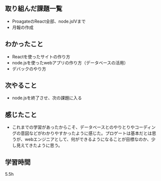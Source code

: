 ## 取り組んだ課題一覧
- ProagateのReact全部、node.jsⅣまで
- 月報の作成
## わかったこと
- Reactを使ったサイトの作り方
- node.jsを使ったwebアプリの作り方（データベースの活用）
- デバックのやり方
## 次やること
- node.jsを終了させ、次の課題に入る
## 感じたこと
- これまでの学習があったからこそ、データベースとのやりとりやコーディングの意図などがわかりやすかったように感じた。プロゲートは基本だとは思うが、webエンジニアとして、何ができるようになることが目標なのか、少し見えてきたように思う。
## 学習時間
5.5h
